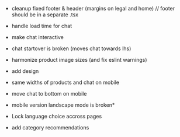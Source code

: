 - cleanup fixed footer & header (margins on legal and home) // footer should be in a separate .tsx
- handle load time for chat
- make chat interactive
- chat startover is broken (moves chat towards lhs)
- harmonize product image sizes (and fix eslint warnings)
- add design
- same widths of products and chat on mobile
- move chat to bottom on mobile
- mobile version landscape mode is broken*
- Lock language choice accross pages


- add category recommendations
